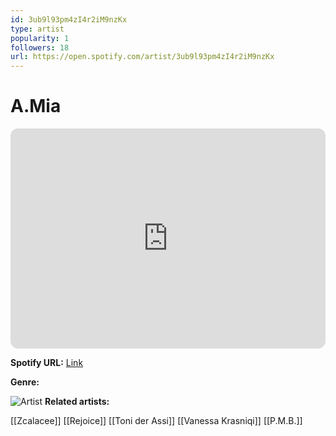 ```yaml
---
id: 3ub9l93pm4zI4r2iM9nzKx
type: artist
popularity: 1
followers: 18
url: https://open.spotify.com/artist/3ub9l93pm4zI4r2iM9nzKx
---
```

# A.Mia

<iframe style="border-radius:12px" src="https://open.spotify.com/embed/artist/3ub9l93pm4zI4r2iM9nzKx" width="100%" height="352" frameBorder="0" allowfullscreen="" allow="autoplay; clipboard-write; encrypted-media; fullscreen; picture-in-picture" loading="lazy"></iframe>

**Spotify URL:** [Link](https://open.spotify.com/artist/3ub9l93pm4zI4r2iM9nzKx)

**Genre:** 

![Artist](https://i.scdn.co/image/ab67616d0000b273d8b8b4833e62067a4bcbf8c5)
**Related artists:**

[[Zcalacee]]
[[Rejoice]]
[[Toni der Assi]]
[[Vanessa Krasniqi]]
[[P.M.B.]]

